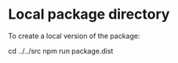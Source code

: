 # Local package directory

To create a local version of the package:

cd ../../src
npm run package.dist
